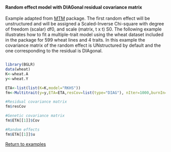 #### Random effect model with DIAGonal residual covariance matrix

Example adapted from  [MTM](http://quantgen.github.io/MTM/vignette.html) package.
The first random effect will be unstructured and will be assigned a Scaled-Inverse 
Chi-square with degree of freedom (scalar) df0, and scale (matrix, t x t) S0. 
The following example illustrates how to fit a multiple-trait model using 
the wheat dataset included in the package for 599 wheat lines and 4 traits. 
In this example the covariance matrix of the random effect is UNstructured by default and
the one corresponding to the residual is DIAgonal.

```R

library(BGLR)
data(wheat)
K<-wheat.A
y<-wheat.Y

ETA<-list(list(K=K,model="RKHS"))
fm<-Multitrait(y=y,ETA=ETA,resCov=list(type="DIAG"), nIter=1000,burnIn=500)

#Residual covariance matrix
fm$resCov

#Genetic covariance matrix
fm$ETA[[1]]$Cov

#Random effects
fm$ETA[[1]]$u

```

[Return to examples](https://github.com/gdlc/BGLR-R/blob/master/README.md)
